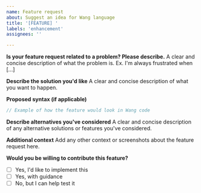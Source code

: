 ```yaml
---
name: Feature request
about: Suggest an idea for Wang language
title: '[FEATURE] '
labels: 'enhancement'
assignees: ''

---
```


**Is your feature request related to a problem? Please describe.**
A clear and concise description of what the problem is. Ex. I'm always frustrated when [...]

**Describe the solution you'd like**
A clear and concise description of what you want to happen.

**Proposed syntax (if applicable)**
```javascript
// Example of how the feature would look in Wang code
```

**Describe alternatives you've considered**
A clear and concise description of any alternative solutions or features you've considered.

**Additional context**
Add any other context or screenshots about the feature request here.

**Would you be willing to contribute this feature?**
- [ ] Yes, I'd like to implement this
- [ ] Yes, with guidance
- [ ] No, but I can help test it